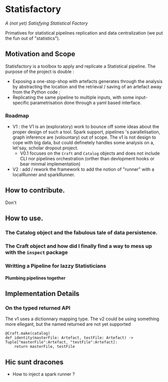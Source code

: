 # Statisfactory
_A (not yet) Satisfying Statistical Factory_

Primatives for statistical pipelines replication and data centralization (we put the fun out of "statistics").


## Motivation and Scope
Statisfactory is a toolbox to apply and replicate a Statistical pipeline. The purpose of the project is double : 
* Exposing a one-stop-shop with artefacts generates through the analysis by abstracting the location and the retrieval / saving of an artefact away from the Python code ;
* Replicating the same pipeline to multiple inputs, with some input-specific parametrisation done through a yaml based interface.

### Roadmap
* V1 : the V1 is an (exploratory) work to bounce off some ideas about the proper design of such a tool. Spark support, pipelines 's parallelisation, graph inference are (volountary) out of scope. The v1 is not design to cope with big data, but could definetely handles some analysis on a, let'say, scholar dropout project. 
    * V0.1 focuses on the `Craft` and `Catalog` objects and does not include CLI nor pipelines orchestration (orther than devlopment hooks or bear minmal implementation)
* V2 : add / rework the framework to add the notion of "runner" with a localRunner and  sparkRunner.

## How to contribute.
Don't

## How to use.

### The Catalog object and the fabulous tale of data persistence.

### The Craft object and how did I finally find a way to mess up with the `inspect` package

### Writting a Pipeline for lazzy Statisticians

#### Plumbing pipelines together

## Implementation Details

### On the typed returned API
The v1 uses a dictionnary mapping type. The v2 could be using something more ellegant, but the named returned are not yet supported

```[python]
@Craft.make(catalog)
def identity(masterFile: Artefact, testFile: Artefact) -> Tuple["masterFile":Artefact, "testFile":Artefact]:
    return masterFile, testFile
```

## Hic sunt dracones
* How to inject a spark runner ? 

